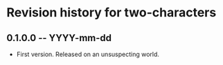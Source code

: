 # Revision history for two-characters

## 0.1.0.0  -- YYYY-mm-dd

* First version. Released on an unsuspecting world.
